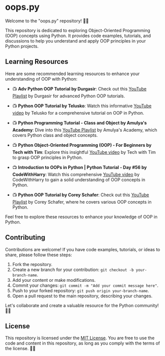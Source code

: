 # oops.py

Welcome to the "oops.py" repository! 🚀🐍

This repository is dedicated to exploring Object-Oriented Programming (OOP) concepts using Python. It provides code examples, tutorials, and discussions to help you understand and apply OOP principles in your Python projects.

## Learning Resources

Here are some recommended learning resources to enhance your understanding of OOP with Python:

- 📺 **Adv Python OOP Tutorial by Durgasir**: Check out this [YouTube Playlist](https://www.youtube.com/playlist?list=PLd3UqWTnYXOnpAvWhPcnxyfGDyXf-2WVW) by Durgasir for advanced Python OOP tutorials.

- 📺 **Python OOP Tutorial by Telusko**: Watch this informative [YouTube video](https://www.youtube.com/watch?v=qiSCMNBIP2g) by Telusko for a comprehensive tutorial on OOP in Python.

- 📺 **Python Programming Tutorial - Class and Object by Amulya's Academy**: Dive into this [YouTube Playlist](https://www.youtube.com/watch?v=XSoA4hwYQNw&list=PLzgPDYo_3xuk5KMe6G8HGc_BN1n3b06SV) by Amulya's Academy, which covers Python class and object concepts.

- 📺 **Python Object-Oriented Programming (OOP) - For Beginners by Tech with Tim**: Explore this insightful [YouTube video](https://www.youtube.com/watch?v=JeznW_7DlB0) by Tech with Tim to grasp OOP principles in Python.

- 📺 **Introduction to OOPs in Python | Python Tutorial - Day #56 by CodeWithHarry**: Watch this comprehensive [YouTube video](https://www.youtube.com/watch?v=HQnoYzxOHMw) by CodeWithHarry to gain a solid understanding of OOP concepts in Python.

- 📺 **Python OOP Tutorial by Corey Schafer**: Check out this [YouTube Playlist](https://www.youtube.com/watch?v=ZDa-Z5JzLYM&list=RDCMUCCezIgC97PvUuR4_gbFUs5g&start_radio=1&rv=ZDa-Z5JzLYM&t=0) by Corey Schafer, where he covers various OOP concepts in Python.

Feel free to explore these resources to enhance your knowledge of OOP in Python.

## Contributing

Contributions are welcome! If you have code examples, tutorials, or ideas to share, please follow these steps:

1. Fork the repository.
2. Create a new branch for your contribution: `git checkout -b your-branch-name`.
3. Add your content or make modifications.
4. Commit your changes: `git commit -m "Add your commit message here"`.
5. Push to your forked repository: `git push origin your-branch-name`.
6. Open a pull request to the main repository, describing your changes.

Let's collaborate and create a valuable resource for the Python community! 🤝💡

## License

This repository is licensed under the [MIT License](LICENSE). You are free to use the code and content in this repository, as long as you comply with the terms of the license. 📜🆓

